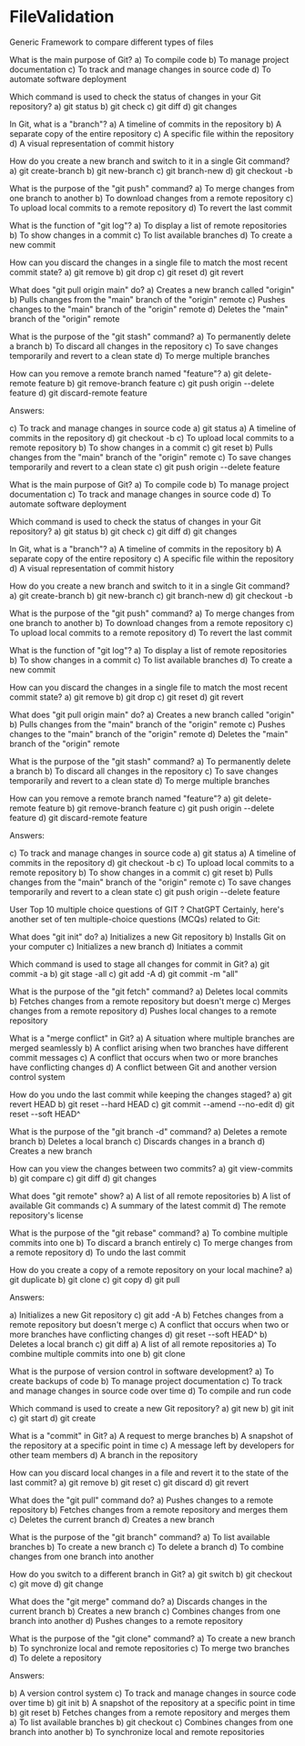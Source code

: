 # FileValidation
Generic Framework to compare different types of files

What is the main purpose of Git?
a) To compile code
b) To manage project documentation
c) To track and manage changes in source code
d) To automate software deployment

Which command is used to check the status of changes in your Git repository?
a) git status
b) git check
c) git diff
d) git changes

In Git, what is a "branch"?
a) A timeline of commits in the repository
b) A separate copy of the entire repository
c) A specific file within the repository
d) A visual representation of commit history

How do you create a new branch and switch to it in a single Git command?
a) git create-branch
b) git new-branch
c) git branch-new
d) git checkout -b

What is the purpose of the "git push" command?
a) To merge changes from one branch to another
b) To download changes from a remote repository
c) To upload local commits to a remote repository
d) To revert the last commit

What is the function of "git log"?
a) To display a list of remote repositories
b) To show changes in a commit
c) To list available branches
d) To create a new commit

How can you discard the changes in a single file to match the most recent commit state?
a) git remove
b) git drop
c) git reset
d) git revert

What does "git pull origin main" do?
a) Creates a new branch called "origin"
b) Pulls changes from the "main" branch of the "origin" remote
c) Pushes changes to the "main" branch of the "origin" remote
d) Deletes the "main" branch of the "origin" remote

What is the purpose of the "git stash" command?
a) To permanently delete a branch
b) To discard all changes in the repository
c) To save changes temporarily and revert to a clean state
d) To merge multiple branches

How can you remove a remote branch named "feature"?
a) git delete-remote feature
b) git remove-branch feature
c) git push origin --delete feature
d) git discard-remote feature

Answers:

c) To track and manage changes in source code
a) git status
a) A timeline of commits in the repository
d) git checkout -b
c) To upload local commits to a remote repository
b) To show changes in a commit
c) git reset
b) Pulls changes from the "main" branch of the "origin" remote
c) To save changes temporarily and revert to a clean state
c) git push origin --delete feature






What is the main purpose of Git?
a) To compile code
b) To manage project documentation
c) To track and manage changes in source code
d) To automate software deployment

Which command is used to check the status of changes in your Git repository?
a) git status
b) git check
c) git diff
d) git changes

In Git, what is a "branch"?
a) A timeline of commits in the repository
b) A separate copy of the entire repository
c) A specific file within the repository
d) A visual representation of commit history

How do you create a new branch and switch to it in a single Git command?
a) git create-branch
b) git new-branch
c) git branch-new
d) git checkout -b

What is the purpose of the "git push" command?
a) To merge changes from one branch to another
b) To download changes from a remote repository
c) To upload local commits to a remote repository
d) To revert the last commit

What is the function of "git log"?
a) To display a list of remote repositories
b) To show changes in a commit
c) To list available branches
d) To create a new commit

How can you discard the changes in a single file to match the most recent commit state?
a) git remove
b) git drop
c) git reset
d) git revert

What does "git pull origin main" do?
a) Creates a new branch called "origin"
b) Pulls changes from the "main" branch of the "origin" remote
c) Pushes changes to the "main" branch of the "origin" remote
d) Deletes the "main" branch of the "origin" remote

What is the purpose of the "git stash" command?
a) To permanently delete a branch
b) To discard all changes in the repository
c) To save changes temporarily and revert to a clean state
d) To merge multiple branches

How can you remove a remote branch named "feature"?
a) git delete-remote feature
b) git remove-branch feature
c) git push origin --delete feature
d) git discard-remote feature

Answers:

c) To track and manage changes in source code
a) git status
a) A timeline of commits in the repository
d) git checkout -b
c) To upload local commits to a remote repository
b) To show changes in a commit
c) git reset
b) Pulls changes from the "main" branch of the "origin" remote
c) To save changes temporarily and revert to a clean state
c) git push origin --delete feature



User
Top 10 multiple choice questions of GIT ?
ChatGPT
Certainly, here's another set of ten multiple-choice questions (MCQs) related to Git:

What does "git init" do?
a) Initializes a new Git repository
b) Installs Git on your computer
c) Initializes a new branch
d) Initiates a commit

Which command is used to stage all changes for commit in Git?
a) git commit -a
b) git stage -all
c) git add -A
d) git commit -m "all"

What is the purpose of the "git fetch" command?
a) Deletes local commits
b) Fetches changes from a remote repository but doesn't merge
c) Merges changes from a remote repository
d) Pushes local changes to a remote repository

What is a "merge conflict" in Git?
a) A situation where multiple branches are merged seamlessly
b) A conflict arising when two branches have different commit messages
c) A conflict that occurs when two or more branches have conflicting changes
d) A conflict between Git and another version control system

How do you undo the last commit while keeping the changes staged?
a) git revert HEAD
b) git reset --hard HEAD
c) git commit --amend --no-edit
d) git reset --soft HEAD^

What is the purpose of the "git branch -d" command?
a) Deletes a remote branch
b) Deletes a local branch
c) Discards changes in a branch
d) Creates a new branch

How can you view the changes between two commits?
a) git view-commits
b) git compare
c) git diff
d) git changes

What does "git remote" show?
a) A list of all remote repositories
b) A list of available Git commands
c) A summary of the latest commit
d) The remote repository's license

What is the purpose of the "git rebase" command?
a) To combine multiple commits into one
b) To discard a branch entirely
c) To merge changes from a remote repository
d) To undo the last commit

How do you create a copy of a remote repository on your local machine?
a) git duplicate
b) git clone
c) git copy
d) git pull

Answers:

a) Initializes a new Git repository
c) git add -A
b) Fetches changes from a remote repository but doesn't merge
c) A conflict that occurs when two or more branches have conflicting changes
d) git reset --soft HEAD^
b) Deletes a local branch
c) git diff
a) A list of all remote repositories
a) To combine multiple commits into one
b) git clone



What is the purpose of version control in software development?
a) To create backups of code
b) To manage project documentation
c) To track and manage changes in source code over time
d) To compile and run code

Which command is used to create a new Git repository?
a) git new
b) git init
c) git start
d) git create

What is a "commit" in Git?
a) A request to merge branches
b) A snapshot of the repository at a specific point in time
c) A message left by developers for other team members
d) A branch in the repository

How can you discard local changes in a file and revert it to the state of the last commit?
a) git remove
b) git reset
c) git discard
d) git revert

What does the "git pull" command do?
a) Pushes changes to a remote repository
b) Fetches changes from a remote repository and merges them
c) Deletes the current branch
d) Creates a new branch

What is the purpose of the "git branch" command?
a) To list available branches
b) To create a new branch
c) To delete a branch
d) To combine changes from one branch into another

How do you switch to a different branch in Git?
a) git switch
b) git checkout
c) git move
d) git change

What does the "git merge" command do?
a) Discards changes in the current branch
b) Creates a new branch
c) Combines changes from one branch into another
d) Pushes changes to a remote repository

What is the purpose of the "git clone" command?
a) To create a new branch
b) To synchronize local and remote repositories
c) To merge two branches
d) To delete a repository

Answers:

b) A version control system
c) To track and manage changes in source code over time
b) git init
b) A snapshot of the repository at a specific point in time
b) git reset
b) Fetches changes from a remote repository and merges them
a) To list available branches
b) git checkout
c) Combines changes from one branch into another
b) To synchronize local and remote repositories






